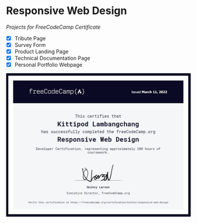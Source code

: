 # Responsive Web Design

*Projects for FreeCodeCamp Certificate*

- [x] Tribute Page
- [x] Survey Form
- [x] Product Landing Page
- [x] Technical Documentation Page
- [x] Personal Portfolio Webpage

![Certificate](./Certificate/cert.JPG)